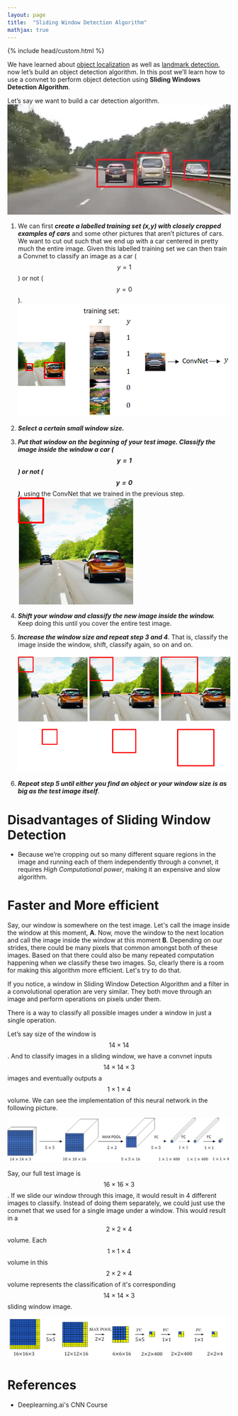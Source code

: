 ```yaml
---
layout: page
title:  "Sliding Window Detection Algorithm"
mathjax: true
---
```


{% include head/custom.html %}

We have learned about [object localization](./object-localization) as well as [landmark detection](./landmark-detection), now let’s build an object detection algorithm. 
In this post we’ll learn how to use a convnet to perform object detection using **Sliding Windows Detection Algorithm**.

Let’s say we want to build a car detection algorithm.
![](./sliding-window-detection-1.jpg)


1. We can first **_create a labelled training set (x,y) with closely cropped examples of cars_** and some other pictures that aren’t pictures of cars. We want to cut out such that we end up with a car centered in pretty much the entire image. Given this labelled training set we can then train a Convnet to classify an image as a car ($$y=1$$) or not ($$y=0$$).
![](./sliding-window-detection-2.png)

2. **_Select a certain small window size._**

3. **_Put that window on the beginning of your test image. Classify the image inside the window a car ($$y=1$$) or not ($$y=0$$)_**, using the ConvNet that we trained in the previous step.
![](./sliding-window-detection-3.png)

4. **_Shift your window and classify the new image inside the window._** Keep doing this until you cover the entire test image.

5. **_Increase the window size and repeat step 3 and 4_**. That is, classify the image inside the window, shift, classify again, so on and on.
![](./sliding-window-detection-4.png)

6. **_Repeat step 5 until either you find an object or your window size is as big as the test image itself_**.

# Disadvantages of Sliding Window Detection
-  Because we’re cropping out so many different square regions in the image and running each of them independently through a convnet, it requires _High Computational power_, making it an expensive and slow algorithm. 

# Faster and More efficient
Say, our window is somewhere on the test image. Let's call the image inside the window at this moment, **A**. Now, move the window to the next location and call the image inside the window at this moment **B**. Depending on our strides, there could be many pixels that common amongst both of these images. Based on that there could also be many repeated computation happening when we classify these two images.
So, clearly there is a room for making this algorithm more efficient. Let's try to do that.

If you notice, a window in Sliding Window Detection Algorithm and a filter in a convolutional operation are very similar. They both move through an image and perform operations on pixels under them.

There is a way to classify all possible images under a window in just a single operation.

Let’s say size of the window is $$14×14$$. And to classify images in a sliding window, we have a convnet inputs $$14×14×3$$ images and eventually outputs a $$1×1×4$$ volume. We can see the implementation of this neural network in the following picture. 

![](./sliding-window-detection-5.png)

Say, our full test image is $$16×16×3$$. If we slide our window through this image, it would result in 4 different images to classify. Instead of doing them separately, we could just use the convnet that we used for a single image under a window. This would result in a $$2×2×4$$ volume. Each $$1×1×4$$ volume in this $$2×2×4$$ volume represents the classification of it's corresponding $$14×14×3$$ sliding window image.

![](./sliding-window-detection-6.png)


# References
- Deeplearning.ai's CNN Course